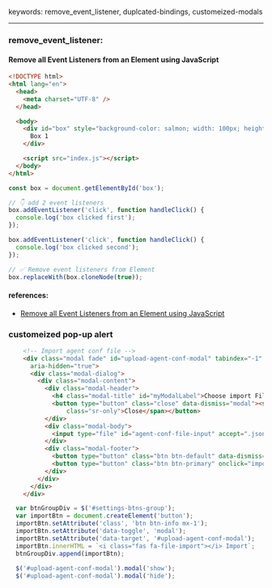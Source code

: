 keywords: remove_event_listener, duplcated-bindings, customeized-modals

---
### remove_event_listener:
#### Remove all Event Listeners from an Element using JavaScript
```html
<!DOCTYPE html>
<html lang="en">
  <head>
    <meta charset="UTF-8" />
  </head>

  <body>
    <div id="box" style="background-color: salmon; width: 100px; height: 100px">
      Box 1
    </div>

    <script src="index.js"></script>
  </body>
</html>
```

```js
const box = document.getElementById('box');

// 👇️ add 2 event listeners
box.addEventListener('click', function handleClick() {
  console.log('box clicked first');
});

box.addEventListener('click', function handleClick() {
  console.log('box clicked second');
});

// ✅ Remove event listeners from Element
box.replaceWith(box.cloneNode(true));
```

#### references:
* [Remove all Event Listeners from an Element using JavaScript](https://bobbyhadz.com/blog/javascript-remove-all-event-listeners-from-element)


### customeized pop-up alert
```html
    <!-- Import agent conf file -->
    <div class="modal fade" id="upload-agent-conf-modal" tabindex="-1" role="dialog" aria-labelledby="myModalLabel"
      aria-hidden="true">
      <div class="modal-dialog">
        <div class="modal-content">
          <div class="modal-header">
            <h4 class="modal-title" id="myModalLabel">Choose import File</h4>
            <button type="button" class="close" data-dismiss="modal"><span aria-hidden="true">&times;</span><span
                class="sr-only">Close</span></button>
          </div>
          <div class="modal-body">
            <input type="file" id="agent-conf-file-input" accept=".json">
          </div>
          <div class="modal-footer">
            <button type="button" class="btn btn-default" data-dismiss="modal">Cancel</button>
            <button type="button" class="btn btn-primary" onclick="importAgentFile();">Upload</button>
          </div>
        </div>
      </div>
    </div>
```

```js
  var btnGroupDiv = $('#settings-btns-group');
  var importBtn = document.createElement('button');
  importBtn.setAttribute('class', 'btn btn-info mx-1');
  importBtn.setAttribute('data-toggle', 'modal');
  importBtn.setAttribute('data-target', '#upload-agent-conf-modal');
  importBtn.innerHTML = `<i class="fas fa-file-import"></i> Import`;
  btnGroupDiv.append(importBtn);
  
  $('#upload-agent-conf-modal').modal('show');
  $('#upload-agent-conf-modal').modal('hide');
```